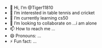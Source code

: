 - 👋 Hi, I’m @Tiger11810
- 👀 I’m interested in table tennis and cricket
- 🌱 I’m currently learning cs50 
- 💞️ I’m looking to collaborate on ...i am alone 
- 📫 How to reach me ...
- 😄 Pronouns: ...
- ⚡ Fun fact: ...

<!---
Tiger11810/Tiger11810 is a ✨ special ✨ repository because its `README.md` (this file) appears on your GitHub profile.
You can click the Preview link to take a look at your changes.
--->
